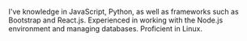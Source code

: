 I've knowledge in JavaScript, Python, as well as frameworks such as Bootstrap and React.js.
Experienced in working with the Node.js environment and managing databases.
Proficient in Linux.
